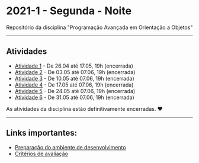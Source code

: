 # 2021-1 - Segunda - Noite


Repositório da disciplina "Programação Avançada em Orientação a Objetos"

***

## Atividades

 - [Atividade 1](https://forms.gle/LibywUEQ4bLVAS4N7) - De 26.04 até 17.05, 19h (encerrada)
 - [Atividade 2](https://forms.gle/J3HwtMaaYYFQmSqM8) - De 03.05 até 07.06, 19h (encerrada)
 - [Atividade 3](https://forms.gle/jc2mdi5TEReR9qePA) - De 10.05 até 07.06, 19h (encerrada)
 - [Atividade 4](https://forms.gle/rpT5cAFin8ExAhqb9) - De 17.05 até 07.06, 19h (encerrada)
 - [Atividade 5](https://forms.gle/Ro9pUtDkW78Ho7zN7) - De 24.05 até 07.06, 19h (encerrada)
 - [Atividade 6](https://forms.gle/YG4jS45cPcQCHakg7) - De 31.05 até 07.06, 19h (encerrada)


As atividades da disciplina estão definitivamente encerradas. ❤️


***


## Links importantes:


 - [Preparação do ambiente de desenvolvimento](https://github.com/traue/2021-1_segunda_noite/wiki/Prepara%C3%A7%C3%A3o-do-Ambiente-de-desenvolvimento)
 - [Critérios de avaliação](https://github.com/traue/2021-1_segunda_noite/wiki/Crit%C3%A9rios-de-avalia%C3%A7%C3%A3o)
